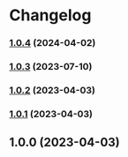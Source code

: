 # Changelog

### [1.0.4](https://github.com/toyokumo/fos-router/compare/v1.0.3...v1.0.4) (2024-04-02)

### [1.0.3](https://github.com/toyokumo/fos-router/compare/v1.0.2...v1.0.3) (2023-07-10)

### [1.0.2](https://github.com/toyokumo/fos-router/compare/v1.0.1...v1.0.2) (2023-04-03)

### [1.0.1](https://github.com/toyokumo/fos-router/compare/v1.0.0...v1.0.1) (2023-04-03)

## 1.0.0 (2023-04-03)
